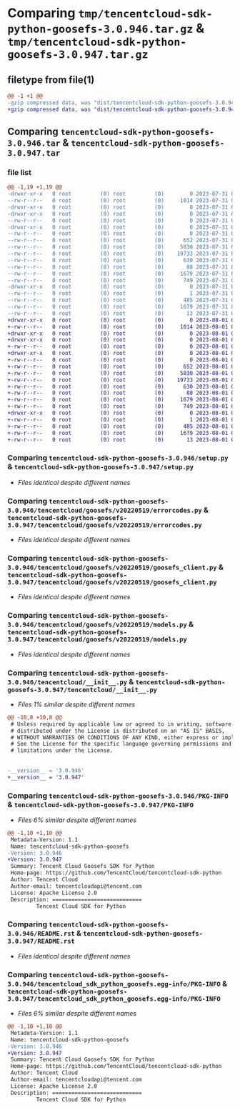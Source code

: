 # Comparing `tmp/tencentcloud-sdk-python-goosefs-3.0.946.tar.gz` & `tmp/tencentcloud-sdk-python-goosefs-3.0.947.tar.gz`

## filetype from file(1)

```diff
@@ -1 +1 @@
-gzip compressed data, was "dist/tencentcloud-sdk-python-goosefs-3.0.946.tar", last modified: Mon Jul 31 00:26:48 2023, max compression
+gzip compressed data, was "dist/tencentcloud-sdk-python-goosefs-3.0.947.tar", last modified: Tue Aug  1 00:49:11 2023, max compression
```

## Comparing `tencentcloud-sdk-python-goosefs-3.0.946.tar` & `tencentcloud-sdk-python-goosefs-3.0.947.tar`

### file list

```diff
@@ -1,19 +1,19 @@
-drwxr-xr-x   0 root         (0) root         (0)        0 2023-07-31 00:26:48.000000 tencentcloud-sdk-python-goosefs-3.0.946/
--rw-r--r--   0 root         (0) root         (0)     1014 2023-07-31 00:26:48.000000 tencentcloud-sdk-python-goosefs-3.0.946/setup.py
-drwxr-xr-x   0 root         (0) root         (0)        0 2023-07-31 00:26:48.000000 tencentcloud-sdk-python-goosefs-3.0.946/tencentcloud/
-drwxr-xr-x   0 root         (0) root         (0)        0 2023-07-31 00:26:48.000000 tencentcloud-sdk-python-goosefs-3.0.946/tencentcloud/goosefs/
--rw-r--r--   0 root         (0) root         (0)        0 2023-07-31 00:26:48.000000 tencentcloud-sdk-python-goosefs-3.0.946/tencentcloud/goosefs/__init__.py
-drwxr-xr-x   0 root         (0) root         (0)        0 2023-07-31 00:26:48.000000 tencentcloud-sdk-python-goosefs-3.0.946/tencentcloud/goosefs/v20220519/
--rw-r--r--   0 root         (0) root         (0)        0 2023-07-31 00:26:48.000000 tencentcloud-sdk-python-goosefs-3.0.946/tencentcloud/goosefs/v20220519/__init__.py
--rw-r--r--   0 root         (0) root         (0)      652 2023-07-31 00:26:48.000000 tencentcloud-sdk-python-goosefs-3.0.946/tencentcloud/goosefs/v20220519/errorcodes.py
--rw-r--r--   0 root         (0) root         (0)     5830 2023-07-31 00:26:48.000000 tencentcloud-sdk-python-goosefs-3.0.946/tencentcloud/goosefs/v20220519/goosefs_client.py
--rw-r--r--   0 root         (0) root         (0)    19733 2023-07-31 00:26:48.000000 tencentcloud-sdk-python-goosefs-3.0.946/tencentcloud/goosefs/v20220519/models.py
--rw-r--r--   0 root         (0) root         (0)      630 2023-07-31 00:26:48.000000 tencentcloud-sdk-python-goosefs-3.0.946/tencentcloud/__init__.py
--rw-r--r--   0 root         (0) root         (0)       88 2023-07-31 00:26:48.000000 tencentcloud-sdk-python-goosefs-3.0.946/setup.cfg
--rw-r--r--   0 root         (0) root         (0)     1679 2023-07-31 00:26:48.000000 tencentcloud-sdk-python-goosefs-3.0.946/PKG-INFO
--rw-r--r--   0 root         (0) root         (0)      749 2023-07-31 00:26:48.000000 tencentcloud-sdk-python-goosefs-3.0.946/README.rst
-drwxr-xr-x   0 root         (0) root         (0)        0 2023-07-31 00:26:48.000000 tencentcloud-sdk-python-goosefs-3.0.946/tencentcloud_sdk_python_goosefs.egg-info/
--rw-r--r--   0 root         (0) root         (0)        1 2023-07-31 00:26:48.000000 tencentcloud-sdk-python-goosefs-3.0.946/tencentcloud_sdk_python_goosefs.egg-info/dependency_links.txt
--rw-r--r--   0 root         (0) root         (0)      485 2023-07-31 00:26:48.000000 tencentcloud-sdk-python-goosefs-3.0.946/tencentcloud_sdk_python_goosefs.egg-info/SOURCES.txt
--rw-r--r--   0 root         (0) root         (0)     1679 2023-07-31 00:26:48.000000 tencentcloud-sdk-python-goosefs-3.0.946/tencentcloud_sdk_python_goosefs.egg-info/PKG-INFO
--rw-r--r--   0 root         (0) root         (0)       13 2023-07-31 00:26:48.000000 tencentcloud-sdk-python-goosefs-3.0.946/tencentcloud_sdk_python_goosefs.egg-info/top_level.txt
+drwxr-xr-x   0 root         (0) root         (0)        0 2023-08-01 00:49:11.000000 tencentcloud-sdk-python-goosefs-3.0.947/
+-rw-r--r--   0 root         (0) root         (0)     1014 2023-08-01 00:49:11.000000 tencentcloud-sdk-python-goosefs-3.0.947/setup.py
+drwxr-xr-x   0 root         (0) root         (0)        0 2023-08-01 00:49:11.000000 tencentcloud-sdk-python-goosefs-3.0.947/tencentcloud/
+drwxr-xr-x   0 root         (0) root         (0)        0 2023-08-01 00:49:11.000000 tencentcloud-sdk-python-goosefs-3.0.947/tencentcloud/goosefs/
+-rw-r--r--   0 root         (0) root         (0)        0 2023-08-01 00:49:11.000000 tencentcloud-sdk-python-goosefs-3.0.947/tencentcloud/goosefs/__init__.py
+drwxr-xr-x   0 root         (0) root         (0)        0 2023-08-01 00:49:11.000000 tencentcloud-sdk-python-goosefs-3.0.947/tencentcloud/goosefs/v20220519/
+-rw-r--r--   0 root         (0) root         (0)        0 2023-08-01 00:49:11.000000 tencentcloud-sdk-python-goosefs-3.0.947/tencentcloud/goosefs/v20220519/__init__.py
+-rw-r--r--   0 root         (0) root         (0)      652 2023-08-01 00:49:11.000000 tencentcloud-sdk-python-goosefs-3.0.947/tencentcloud/goosefs/v20220519/errorcodes.py
+-rw-r--r--   0 root         (0) root         (0)     5830 2023-08-01 00:49:11.000000 tencentcloud-sdk-python-goosefs-3.0.947/tencentcloud/goosefs/v20220519/goosefs_client.py
+-rw-r--r--   0 root         (0) root         (0)    19733 2023-08-01 00:49:11.000000 tencentcloud-sdk-python-goosefs-3.0.947/tencentcloud/goosefs/v20220519/models.py
+-rw-r--r--   0 root         (0) root         (0)      630 2023-08-01 00:49:11.000000 tencentcloud-sdk-python-goosefs-3.0.947/tencentcloud/__init__.py
+-rw-r--r--   0 root         (0) root         (0)       88 2023-08-01 00:49:11.000000 tencentcloud-sdk-python-goosefs-3.0.947/setup.cfg
+-rw-r--r--   0 root         (0) root         (0)     1679 2023-08-01 00:49:11.000000 tencentcloud-sdk-python-goosefs-3.0.947/PKG-INFO
+-rw-r--r--   0 root         (0) root         (0)      749 2023-08-01 00:49:11.000000 tencentcloud-sdk-python-goosefs-3.0.947/README.rst
+drwxr-xr-x   0 root         (0) root         (0)        0 2023-08-01 00:49:11.000000 tencentcloud-sdk-python-goosefs-3.0.947/tencentcloud_sdk_python_goosefs.egg-info/
+-rw-r--r--   0 root         (0) root         (0)        1 2023-08-01 00:49:11.000000 tencentcloud-sdk-python-goosefs-3.0.947/tencentcloud_sdk_python_goosefs.egg-info/dependency_links.txt
+-rw-r--r--   0 root         (0) root         (0)      485 2023-08-01 00:49:11.000000 tencentcloud-sdk-python-goosefs-3.0.947/tencentcloud_sdk_python_goosefs.egg-info/SOURCES.txt
+-rw-r--r--   0 root         (0) root         (0)     1679 2023-08-01 00:49:11.000000 tencentcloud-sdk-python-goosefs-3.0.947/tencentcloud_sdk_python_goosefs.egg-info/PKG-INFO
+-rw-r--r--   0 root         (0) root         (0)       13 2023-08-01 00:49:11.000000 tencentcloud-sdk-python-goosefs-3.0.947/tencentcloud_sdk_python_goosefs.egg-info/top_level.txt
```

### Comparing `tencentcloud-sdk-python-goosefs-3.0.946/setup.py` & `tencentcloud-sdk-python-goosefs-3.0.947/setup.py`

 * *Files identical despite different names*

### Comparing `tencentcloud-sdk-python-goosefs-3.0.946/tencentcloud/goosefs/v20220519/errorcodes.py` & `tencentcloud-sdk-python-goosefs-3.0.947/tencentcloud/goosefs/v20220519/errorcodes.py`

 * *Files identical despite different names*

### Comparing `tencentcloud-sdk-python-goosefs-3.0.946/tencentcloud/goosefs/v20220519/goosefs_client.py` & `tencentcloud-sdk-python-goosefs-3.0.947/tencentcloud/goosefs/v20220519/goosefs_client.py`

 * *Files identical despite different names*

### Comparing `tencentcloud-sdk-python-goosefs-3.0.946/tencentcloud/goosefs/v20220519/models.py` & `tencentcloud-sdk-python-goosefs-3.0.947/tencentcloud/goosefs/v20220519/models.py`

 * *Files identical despite different names*

### Comparing `tencentcloud-sdk-python-goosefs-3.0.946/tencentcloud/__init__.py` & `tencentcloud-sdk-python-goosefs-3.0.947/tencentcloud/__init__.py`

 * *Files 1% similar despite different names*

```diff
@@ -10,8 +10,8 @@
 # Unless required by applicable law or agreed to in writing, software
 # distributed under the License is distributed on an "AS IS" BASIS,
 # WITHOUT WARRANTIES OR CONDITIONS OF ANY KIND, either express or implied.
 # See the License for the specific language governing permissions and
 # limitations under the License.
 
 
-__version__ = '3.0.946'
+__version__ = '3.0.947'
```

### Comparing `tencentcloud-sdk-python-goosefs-3.0.946/PKG-INFO` & `tencentcloud-sdk-python-goosefs-3.0.947/PKG-INFO`

 * *Files 6% similar despite different names*

```diff
@@ -1,10 +1,10 @@
 Metadata-Version: 1.1
 Name: tencentcloud-sdk-python-goosefs
-Version: 3.0.946
+Version: 3.0.947
 Summary: Tencent Cloud Goosefs SDK for Python
 Home-page: https://github.com/TencentCloud/tencentcloud-sdk-python
 Author: Tencent Cloud
 Author-email: tencentcloudapi@tencent.com
 License: Apache License 2.0
 Description: ============================
         Tencent Cloud SDK for Python
```

### Comparing `tencentcloud-sdk-python-goosefs-3.0.946/README.rst` & `tencentcloud-sdk-python-goosefs-3.0.947/README.rst`

 * *Files identical despite different names*

### Comparing `tencentcloud-sdk-python-goosefs-3.0.946/tencentcloud_sdk_python_goosefs.egg-info/PKG-INFO` & `tencentcloud-sdk-python-goosefs-3.0.947/tencentcloud_sdk_python_goosefs.egg-info/PKG-INFO`

 * *Files 6% similar despite different names*

```diff
@@ -1,10 +1,10 @@
 Metadata-Version: 1.1
 Name: tencentcloud-sdk-python-goosefs
-Version: 3.0.946
+Version: 3.0.947
 Summary: Tencent Cloud Goosefs SDK for Python
 Home-page: https://github.com/TencentCloud/tencentcloud-sdk-python
 Author: Tencent Cloud
 Author-email: tencentcloudapi@tencent.com
 License: Apache License 2.0
 Description: ============================
         Tencent Cloud SDK for Python
```

